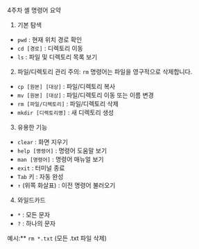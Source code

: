 4주차 셸 명령어 요약



1. 기본 탐색
- `pwd` : 현재 위치 경로 확인
- `cd [경로]` : 디렉토리 이동
- `ls` : 파일 및 디렉토리 목록 보기



 2. 파일/디렉토리 관리
 주의: `rm` 명령어는 파일을 영구적으로 삭제합니다.
- `cp [원본] [대상]` : 파일/디렉토리 복사
- `mv [원본] [대상]` : 파일/디렉토리 이동 또는 이름 변경
- `rm [파일/디렉토리]` : 파일/디렉토리 삭제
- `mkdir [디렉토리명]` : 새 디렉토리 생성



3. 유용한 기능
- `clear` : 화면 지우기
- `help [명령어]` : 명령어 도움말 보기
- `man [명령어]` : 명령어 매뉴얼 보기
- `exit` : 터미널 종료
- `Tab` 키 : 자동 완성
- `↑` (위쪽 화살표) : 이전 명령어 불러오기



4. 와일드카드
- `*` : 모든 문자
- `?` : 하나의 문자

예시:** `rm *.txt` (모든 .txt 파일 삭제)
